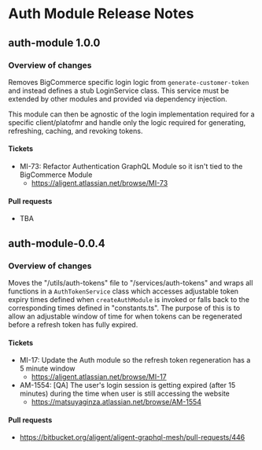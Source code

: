 # Auth Module Release Notes

## auth-module 1.0.0

### Overview of changes

Removes BigCommerce specific login logic from `generate-customer-token` and instead defines
a stub LoginService class. This service must be extended by other modules and provided via dependency injection.

This module can then be agnostic of the login implementation required for a specific client/platofmr and handle only the logic required for generating, refreshing, caching, and revoking tokens.

#### Tickets

- MI-73: Refactor Authentication GraphQL Module so it isn't tied to the BigCommerce Module
  - https://aligent.atlassian.net/browse/MI-73

#### Pull requests

- TBA

## auth-module-0.0.4

### Overview of changes

Moves the "/utils/auth-tokens" file to "/services/auth-tokens" and wraps all functions in a
`AuthTokenService` class which accesses adjustable token expiry times defined when
`createAuthModule` is invoked or falls back to the corresponding times defined in "constants.ts".
The purpose of this is to allow an adjustable window of time for when tokens can be regenerated before
a refresh token has fully expired.

#### Tickets

- MI-17: Update the Auth module so the refresh token regeneration has a 5 minute window
  - https://aligent.atlassian.net/browse/MI-17
- AM-1554: [QA] The user's login session is getting expired (after 15 minutes) during the time when user is still accessing the website
  - https://matsuyaginza.atlassian.net/browse/AM-1554

#### Pull requests

- https://bitbucket.org/aligent/aligent-graphql-mesh/pull-requests/446
